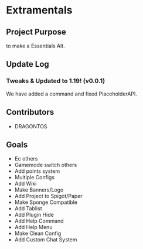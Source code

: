 # Extramentals

## Project Purpose
to make a Essentials Alt.

## Update Log
### Tweaks & Updated to 1.19! (v0.0.1)
We have added a command and fixed PlaceholderAPI.

## Contributors
- DRAGONTOS

## Goals
 * Ec others
 * Gamemode switch others
 * Add points system
 * Multiple Configs
 * Add Wiki
 * Make Banners/Logo
 * Add Project to Spigot/Paper
 * Make Sponge Compatible 
 * Add Tablist
 * Add Plugin Hide
 * Add Help Command
 * Add Help Menu
 * Make Clean Config
 * Add Custom Chat System


